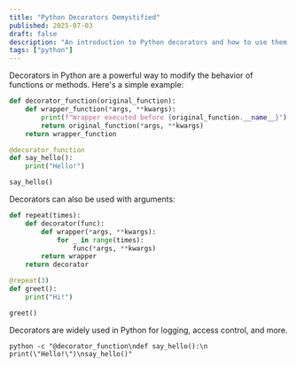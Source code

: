 ```yaml
---
title: "Python Decorators Demystified"
published: 2025-07-03
draft: false
description: "An introduction to Python decorators and how to use them effectively."
tags: ["python"]
---
```


Decorators in Python are a powerful way to modify the behavior of functions or methods. Here's a simple example:

```python
def decorator_function(original_function):
    def wrapper_function(*args, **kwargs):
        print(f"Wrapper executed before {original_function.__name__}")
        return original_function(*args, **kwargs)
    return wrapper_function

@decorator_function
def say_hello():
    print("Hello!")

say_hello()
```

Decorators can also be used with arguments:

```python
def repeat(times):
    def decorator(func):
        def wrapper(*args, **kwargs):
            for _ in range(times):
                func(*args, **kwargs)
        return wrapper
    return decorator

@repeat(3)
def greet():
    print("Hi!")

greet()
```

Decorators are widely used in Python for logging, access control, and more.

```shell title="Running Python Decorators"
python -c "@decorator_function\ndef say_hello():\n    print(\"Hello!\")\nsay_hello()"
```